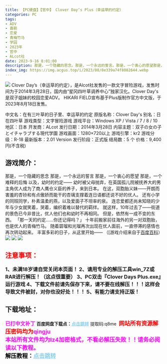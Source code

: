 ```yaml
---
title: 【PC硬盘】【官中】 Clover Day‘s Plus（幸运草的约定）
categories: PC
tags:
- ADV
- 喜剧
- 恋爱
- 青梅竹马
- 学园
- 2023年
- 官中
- ALcot社
date: 2023-9-16 8:01:00
description: 那是，一个隐藏的思念。那是，一个永远的誓言。那是，一个衷心的愿望那是，一个难释的后悔以及，幼时的约定——幼时被父母抛弃，在英国孤儿院被抚养大的男主角优人成为了商人鹰仓义臣的养子，来到日本。
index_img: https://img.acgus.top/i/2023/08/8e339a74f8082644.webp
---
```

![](https://img.acgus.top/i/2023/08/8e339a74f8082644.webp)
Clover Day’s（幸运草的约定），是Alcot社发售的一款文字冒险游戏，发售时间为于2014年3月28日，国内由“星冈四叶草调养中心”独家汉化。Clover Day's是双子姐妹的校园恋爱ADV。
HIKARI FIELD宣布基于Plus版制作官方中文版，于2023年8月18日发售。

中文名：在有三叶草的日子里、幸运草的约定
原版名称：Clover Day's
别名：日在四叶草
游戏类型：文字冒险游戏
游戏平台：Windows XP / Vista / 7 / 8 / 10
地区：日本
开发商：ALcot
发行日期：2014年3月28日
内容主题：双子の女の子とイチャラブする現代学園
游戏画面：1280×720以上
游戏引擎：kr2
游戏分级：R-18
最新版本：2.01 Version
发行阶段：正式版
结局数：5 个
价格：9,400円(不含税)

## 游戏简介：
那是，一个隐藏的思念
那是，一个永远的誓言
那是，一个衷心的愿望
那是，一个难释的后悔
以及，幼时的约定——
幼时被父母抛弃，在英国孤儿院被抚养大的男主角优人成为了商人鹰仓义臣的养子，来到日本。
在这，双胞胎义妹——开朗而害羞的杏铃和有点傲娇而能干的杏璃支撑着连日语都还说不好的优人。
还有小学的同班同学，朴素温柔的燕，以及爱面子不坦率的泉。
连恋爱都还尚未知晓的少年与少女就笑着，哭着，编织着难以替代的羁绊。
就这样，10年过去了——街道的景色已今非昔比，优人他们也和幼时不再相同。
但是，依然有一成不变的东西。
「那一天的约定……你还记得吗？」
十年前搬家前往海外的另一对双胞胎，也是优人的青梅竹马。
随着碧瑠和光瑠再次出现在优人面前，一直停滞的感情也再次转动起来。
丰富多彩的日子，从这里开始——
（[游戏介绍来自于[百度百科](https://baike.baidu.com/item/Clover%20Day%27s/18039654)）
![](https://img.acgus.top/i/2023/08/7e133d7b33082652.webp)
![](https://img.acgus.top/i/2023/08/e2d3bdd36f082649.webp)
![](https://img.acgus.top/i/2023/08/51368f5be6082647.webp)





## <font color=#FF0000 >注意事项：</font>
<font size=3><b>1、未满18岁请自觉关闭本页面！
2、请用专业的解压工具win_7Z或RAR进行解压！（这点很重要）
3、PC双击『Clover Days Plus.exe』运行游戏
4、下载文件前请先保存下来，请不要在线解压！！！这样会导致文件被封，对你也没好处！！！
5、有能力请支持正版！</b></font>

## 下载地址：
<font color=#FF00FF size=3><b>已打中文补丁</b></font>
<b>百度网盘下载点：</b><a href="https://pan.baidu.com/s/1HSKFdpn_9XW2e4vhxsZ0kw?pwd=q8me" style="color: #87CEEB;"><b>点击跳转</b></a> 提取码:q8me
<a style="padding: 0" href="https://post.qingju.org/AD/"><img style="max-width:100%" src="https://img.acgus.top/i/2024/07/478f689b8021d8d499ab43d21acf137a.gif" alt=""></a>
<b><font color=#FF0000 size=4>网站所有资源解压密码均为</b></font><b><font color=#FF00FF size=4>qingju</font><font color=#FF0000 ></font></b><br><b><font color=#FF00FF size=4>本站所有文件均为lz4加密格式，不看必解压失败！！请务必阅读以下教程。</b></font><br><b><font color=#000 size=4>解压教程：</b><a href="https://post.qingju.org/tutorial/000/" style="color: #87CEEB;"><b>点击跳转</b></a>
